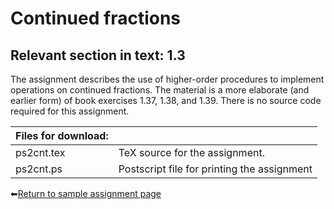 # Continued fractions

## Relevant section in text: 1.3

The assignment describes the use of higher-order procedures to implement operations on continued fractions. The material is a more elaborate (and earlier form) of book exercises 1.37, 1.38, and 1.39. There is no source code required for this assignment.

|Files for download:||
|-|-|
|ps2cnt.tex|TeX source for the assignment.|
|ps2cnt.ps|Postscript file for printing the assignment|

⬅[Return to sample assignment page](../README.md)